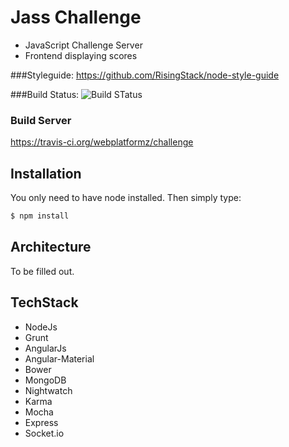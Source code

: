 # Jass Challenge
- JavaScript Challenge Server 
- Frontend displaying scores


###Styleguide: 
https://github.com/RisingStack/node-style-guide

###Build Status: 
![Build STatus](https://travis-ci.org/webplatformz/challenge.svg?branch=master)

### Build Server
https://travis-ci.org/webplatformz/challenge

## Installation
You only need to have node installed. 
Then simply type: 
```sh
$ npm install
```
## Architecture
To be filled out.
## TechStack
- NodeJs
- Grunt
- AngularJs
- Angular-Material
- Bower
- MongoDB
- Nightwatch
- Karma
- Mocha
- Express
- Socket.io
